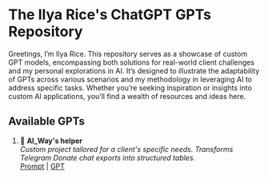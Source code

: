 # The Ilya Rice's ChatGPT GPTs Repository

Greetings, I’m Ilya Rice. This repository serves as a showcase of custom GPT models, encompassing both solutions for real-world client challenges and my personal explorations in AI. It’s designed to illustrate the adaptability of GPTs across various scenarios and my methodology in leveraging AI to address specific tasks. Whether you’re seeking inspiration or insights into custom AI applications, you’ll find a wealth of resources and ideas here.

## Available GPTs

1. 💊 **AI_Way's helper**  
   _Custom project tailored for a client's specific needs._
   _Transforms Telegram Donate chat exports into structured tables._  
   [Prompt](https://github.com/IlyaRice/GPTs/blob/main/AI_Way's%20helper/prompt.md) | [GPT](https://chat.openai.com/g/g-4OFX9p8CE-ai-way-s-helper)
